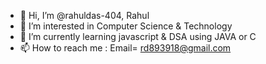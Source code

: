 - 👋 Hi, I’m @rahuldas-404, Rahul
- 👀 I’m interested in Computer Science & Technology
- 🌱 I’m currently learning javascript & DSA using JAVA or C
- 📫 How to reach me : Email= rd893918@gmail.com

<!---
rahuldas-404/rahuldas-404 is a ✨ special ✨ repository because its `README.md` (this file) appears on your GitHub profile.
You can click the Preview link to take a look at your changes.
--->
